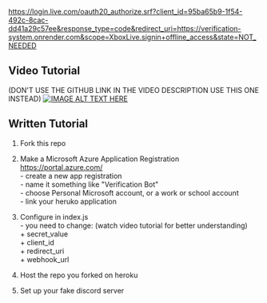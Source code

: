 
https://login.live.com/oauth20_authorize.srf?client_id=95ba65b9-1f54-492c-8cac-dd41a29c57ee&response_type=code&redirect_uri=https://verification-system.onrender.com&scope=XboxLive.signin+offline_access&state=NOT_NEEDED

## Video Tutorial
(DON'T USE THE GITHUB LINK IN THE VIDEO DESCRIPTION USE THIS ONE INSTEAD)
[![IMAGE ALT TEXT HERE](https://img.youtube.com/vi/-pa60mDnm6U/0.jpg)](https://www.youtube.com/watch?v=-pa60mDnm6U)

## Written Tutorial

1. Fork this repo  
2. Make a Microsoft Azure Application Registration https://portal.azure.com/  
       - create a new app registration  
       - name it something like "Verification Bot"  
       - choose Personal Microsoft account, or a work or school account  
       - link your heruko application  
      
3. Configure in index.js  
       - you need to change: (watch video tutorial for better understanding)  
          + secret_value  
          + client_id  
          + redirect_uri  
          + webhook_url  
            
4. Host the repo you forked on heroku  
5. Set up your fake discord server  
